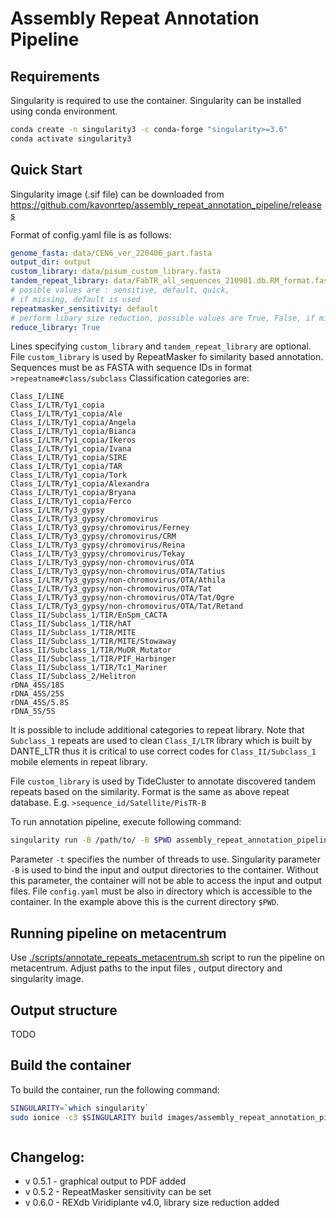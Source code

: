 # Assembly Repeat Annotation Pipeline


## Requirements 
Singularity is required to use the container. Singularity can be installed using conda environment. 

```bash
conda create -n singularity3 -c conda-forge "singularity>=3.6"
conda activate singularity3
```

## Quick Start
Singularity image (.sif file) can be downloaded from https://github.com/kavonrtep/assembly_repeat_annotation_pipeline/releases

Format of config.yaml file is as follows:

```yaml
genome_fasta: data/CEN6_ver_220406_part.fasta
output_dir: output
custom_library: data/pisum_custom_library.fasta
tandem_repeat_library: data/FabTR_all_sequences_210901.db.RM_format.fasta
# posible values are : sensitive, default, quick,
# if missing, default is used
repeatmasker_sensitivity: default
# perform libary size reduction, possible values are True, False, if missinf True is used
reduce_library: True  
```

Lines specifying `custom_library` and `tandem_repeat_library` are optional. File `custom_library` is 
used by RepeatMasker fo similarity based annotation. Sequences must be as FASTA with 
sequence IDs in format `>repeatname#class/subclass`
Classification categories are: 

```text
Class_I/LINE
Class_I/LTR/Ty1_copia
Class_I/LTR/Ty1_copia/Ale
Class_I/LTR/Ty1_copia/Angela
Class_I/LTR/Ty1_copia/Bianca
Class_I/LTR/Ty1_copia/Ikeros
Class_I/LTR/Ty1_copia/Ivana
Class_I/LTR/Ty1_copia/SIRE
Class_I/LTR/Ty1_copia/TAR
Class_I/LTR/Ty1_copia/Tork
Class_I/LTR/Ty1_copia/Alexandra
Class_I/LTR/Ty1_copia/Bryana
Class_I/LTR/Ty1_copia/Ferco
Class_I/LTR/Ty3_gypsy
Class_I/LTR/Ty3_gypsy/chromovirus
Class_I/LTR/Ty3_gypsy/chromovirus/Ferney
Class_I/LTR/Ty3_gypsy/chromovirus/CRM
Class_I/LTR/Ty3_gypsy/chromovirus/Reina
Class_I/LTR/Ty3_gypsy/chromovirus/Tekay
Class_I/LTR/Ty3_gypsy/non-chromovirus/OTA
Class_I/LTR/Ty3_gypsy/non-chromovirus/OTA/Tatius
Class_I/LTR/Ty3_gypsy/non-chromovirus/OTA/Athila
Class_I/LTR/Ty3_gypsy/non-chromovirus/OTA/Tat
Class_I/LTR/Ty3_gypsy/non-chromovirus/OTA/Tat/Ogre
Class_I/LTR/Ty3_gypsy/non-chromovirus/OTA/Tat/Retand
Class_II/Subclass_1/TIR/EnSpm_CACTA
Class_II/Subclass_1/TIR/hAT
Class_II/Subclass_1/TIR/MITE
Class_II/Subclass_1/TIR/MITE/Stowaway
Class_II/Subclass_1/TIR/MuDR_Mutator
Class_II/Subclass_1/TIR/PIF_Harbinger
Class_II/Subclass_1/TIR/Tc1_Mariner
Class_II/Subclass_2/Helitron
rDNA_45S/18S
rDNA_45S/25S
rDNA_45S/5.8S
rDNA_5S/5S
```
It is possible to include additional categories to repeat library. Note that `Subclass_1` repeats are used to clean `Class_I/LTR` library which is built by DANTE_LTR thus it is critical to use correct codes for `Class_II/Subclass_1` mobile elements in repeat library.

File `custom_library` is used by TideCluster to annotate discovered tandem repeats based
on the similarity. Format is the same as above repeat database. E.g. 
`>sequence_id/Satellite/PisTR-B`

To run annotation pipeline, execute following command:

```bash
singularity run -B /path/to/ -B $PWD assembly_repeat_annotation_pipeline.sif -c config.yaml -t 20
```
Parameter `-t` specifies the number of threads to use. Singularity parameter `-B` is used to bind the input and output directories to the container. Without this parameter, the container will not be able to access the input and output files. File `config.yaml` must be also in directory which is accessible to the container. In the example above this is the current directory `$PWD`. 


## Running pipeline on metacentrum
Use [./scripts/annotate_repeats_metacentrum.sh](./scripts/annotate_repeats_metacentrum.sh) script to run the pipeline on metacentrum. Adjust paths to the input files , output directory and singularity image. 

 
 



## Output structure
TODO

## Build the container

To build the container, run the following command:

```bash
SINGULARITY=`which singularity`
sudo ionice -c3 $SINGULARITY build images/assembly_repeat_annotation_pipeline_0.6.0.sif Singularity
```

```bash
```


## Changelog:
- v 0.5.1 - graphical output to PDF added
- v 0.5.2 - RepeatMasker sensitivity can be set
- v 0.6.0 - REXdb Viridiplante v4.0, library size reduction added
